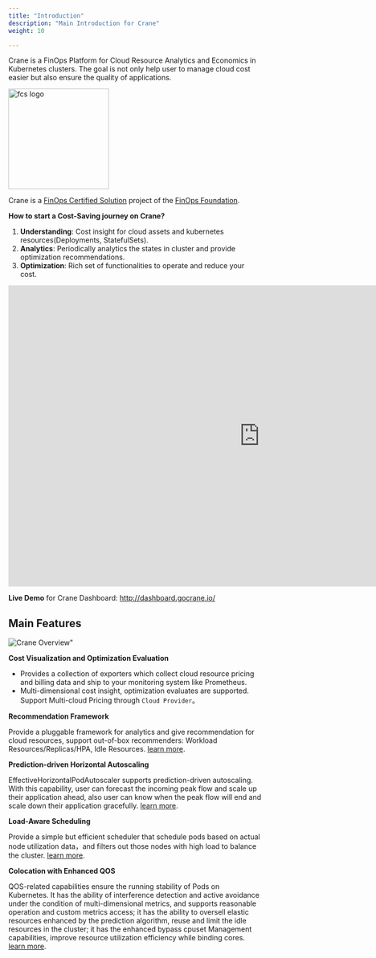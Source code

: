 ```yaml
---
title: "Introduction"
description: "Main Introduction for Crane"
weight: 10

---
```


Crane is a FinOps Platform for Cloud Resource Analytics and Economics in Kubernetes clusters. The goal is not only help user to manage cloud cost easier but also ensure the quality of applications.

<img alt="fcs logo" height="200" src="/images/Crane-FinOps-Certified-Solution.png" title="FinOps Certified Solution" width="200"/>

Crane is a [FinOps Certified Solution](https://www.finops.org/members/finops-certified-solution/) project of the [FinOps Foundation](https://www.finops.org/).

**How to start a Cost-Saving journey on Crane?**

1. **Understanding**: Cost insight for cloud assets and kubernetes resources(Deployments, StatefulSets).
2. **Analytics**: Periodically analytics the states in cluster and provide optimization recommendations.
3. **Optimization**: Rich set of functionalities to operate and reduce your cost.

<iframe src="https://user-images.githubusercontent.com/35299017/186680122-d7756b47-06be-44cb-8553-1957eaa3ed45.mp4"
scrolling="no" border="0" frameborder="no" framespacing="0" allowfullscreen="true" width="1000" height="600"></iframe>

**Live Demo** for Crane Dashboard: http://dashboard.gocrane.io/

## Main Features

![Crane Overview"](/images/crane-overview.png)

**Cost Visualization and Optimization Evaluation**

- Provides a collection of exporters which collect cloud resource pricing and billing data and ship to your monitoring system like Prometheus.
- Multi-dimensional cost insight, optimization evaluates are supported. Support Multi-cloud Pricing through `Cloud Provider`。

**Recommendation Framework**

Provide a pluggable framework for analytics and give recommendation for cloud resources, support out-of-box recommenders: Workload Resources/Replicas/HPA, Idle Resources. [learn more](/docs/tutorials/recommendation).

**Prediction-driven Horizontal Autoscaling**

EffectiveHorizontalPodAutoscaler supports prediction-driven autoscaling. With this capability, user can forecast the incoming peak flow and scale up their application ahead, also user can know when the peak flow will end and scale down their application gracefully. [learn more](/docs/tutorials/using-effective-hpa-to-scaling-with-effectiveness).

**Load-Aware Scheduling**

Provide a simple but efficient scheduler that schedule pods based on actual node utilization data，and filters out those nodes with high load to balance the cluster. [learn more](/docs/tutorials/scheduling-pods-based-on-actual-node-load).

**Colocation with Enhanced QOS**

QOS-related capabilities ensure the running stability of Pods on Kubernetes. It has the ability of interference detection and active avoidance under the condition of multi-dimensional metrics, and supports reasonable operation and custom metrics access; it has the ability to oversell elastic resources enhanced by the prediction algorithm, reuse and limit the idle resources in the cluster; it has the enhanced bypass cpuset Management capabilities, improve resource utilization efficiency while binding cores. [learn more](/docs/tutorials/colocation-with-enhanced-qos/using-qos-ensurance).
